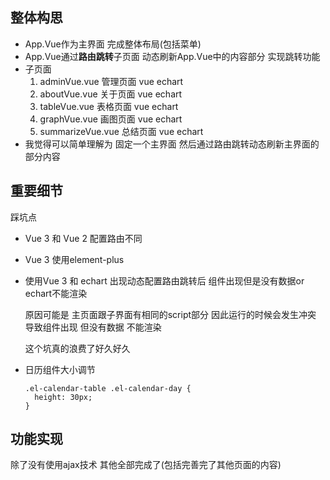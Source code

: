 ## 整体构思

- App.Vue作为主界面 完成整体布局(包括菜单)
- App.Vue通过**路由跳转**子页面  动态刷新App.Vue中的内容部分   实现跳转功能
- 子页面  
  1.  adminVue.vue   管理页面            vue echart
  2.  aboutVue.vue    关于页面           vue echart
  3.  tableVue.vue     表格页面           vue echart
  4. graphVue.vue    画图页面            vue echart
  5. summarizeVue.vue    总结页面     vue echart
- 我觉得可以简单理解为  固定一个主界面  然后通过路由跳转动态刷新主界面的部分内容

## 重要细节

踩坑点 

- Vue 3  和 Vue 2 配置路由不同

- Vue 3 使用element-plus

- 使用Vue 3 和 echart 出现动态配置路由跳转后  组件出现但是没有数据or echart不能渲染

  原因可能是      主页面跟子界面有相同的script部分   因此运行的时候会发生冲突  导致组件出现 但没有数据 不能渲染

  这个坑真的浪费了好久好久

- 日历组件大小调节

  ```
  .el-calendar-table .el-calendar-day {
    height: 30px;
  }
  
  ```



## 功能实现 

除了没有使用ajax技术  其他全部完成了(包括完善完了其他页面的内容)